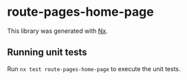 # route-pages-home-page

This library was generated with [Nx](https://nx.dev).


## Running unit tests

Run `nx test route-pages-home-page` to execute the unit tests.

